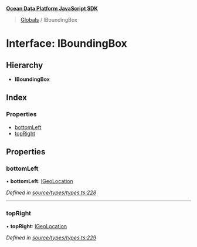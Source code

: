 **[Ocean Data Platform JavaScript SDK](../README.md)**

> [Globals](../README.md) / IBoundingBox

# Interface: IBoundingBox

## Hierarchy

* **IBoundingBox**

## Index

### Properties

* [bottomLeft](iboundingbox.md#bottomleft)
* [topRight](iboundingbox.md#topright)

## Properties

### bottomLeft

•  **bottomLeft**: [IGeoLocation](igeolocation.md)

*Defined in [source/types/types.ts:228](https://github.com/C4IROcean/ODP-sdk-js/blob/0525c32/source/types/types.ts#L228)*

___

### topRight

•  **topRight**: [IGeoLocation](igeolocation.md)

*Defined in [source/types/types.ts:229](https://github.com/C4IROcean/ODP-sdk-js/blob/0525c32/source/types/types.ts#L229)*
